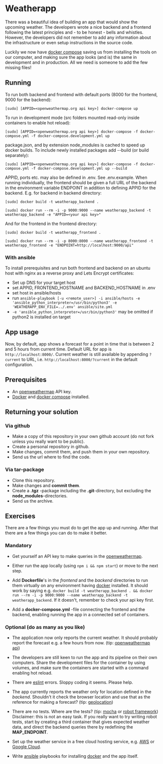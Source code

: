 # Weatherapp

There was a beautiful idea of building an app that would show the upcoming weather. The developers wrote a nice backend and a frontend following the latest principles and - to be honest - bells and whistles. However, the developers did not remember to add any information about the infrastructure or even setup instructions in the source code.

Luckily we now have [docker compose](https://docs.docker.com/compose/) saving us from installing the tools on our computer, and making sure the app looks (and is) the same in development and in production. All we need is someone to add the few missing files!

## Running

To run both backend and frontend with default ports (8000 for the frontend, 9000 for the backend):

`[sudo] [APPID=<openweathermap.org api key>] docker-compose up`

To run in development mode (src folders mounted read-only inside containers to enable hot reload):

`[sudo] [APPID=<openweathermap.org api key>] docker-compose -f docker-compose.yml -f docker-compose.development.yml up`

package.json, and by extension node_modules is cached to speed up docker builds. To include newly installed packages add --build (or build separately):

`[sudo] [APPID=<openweathermap.org api key>] docker-compose -f docker-compose.yml -f docker-compose.development.yml up --build`

APPID, ports etc. may also be defined in .env. See .env.example.
When running individually, the frontend should be given a full URL of the backend in the environment variable ENDPOINT in addition to defining APPID for the backend. E.g. for backend in backend directory:

`[sudo] docker build -t weatherapp_backend .`

`[sudo] docker run --rm -i -p 9000:9000 --name weatherapp_backend -t weatherapp_backend -e "APPID=<your api key>"`

And for the frontend in the frontend directory:

`[sudo] docker build -t weatherapp_frontend .`

`[sudo] docker run --rm -i -p 8000:8000 --name weatherapp_frontend -t weatherapp_frontend -e "ENDPOINT=http://localhost:9000/api"`

### With ansible

To install prerequisites and run both frontend and backend on an ubuntu host with nginx as a reverse proxy and Lets Encrypt certificates:

* Set up DNS for your target host
* set APPID, FRONTEND_HOSTNAME and BACKEND_HOSTNAME in .env
* set host in ansible/hosts
* run `ansible-playbook [-u <remote_user>] -i ansible/hosts -e 'ansible_python_interpreter=/usr/bin/python3' -e 'WEATHERAPP_ENV_FILE=../.env' ansible/site.yml`
* `-e 'ansible_python_interpreter=/usr/bin/python3'` may be omitted if python2 is installed on target

## App usage

Now, by default, app shows a forecast for a point in time that is between 2 and 5 hours from current time. Default URL for app is `http://localhost:8000/`. Current weather is still available by appending `?current` to URL, i.e. `http://localhost:8000/?current` in the default configuration.

## Prerequisites

* An [openweathermap](http://openweathermap.org/) API key.
* [Docker](https://www.docker.com/) and [docker compose](https://docs.docker.com/compose/) installed.

## Returning your solution

### Via github

* Make a copy of this repository in your own github account (do not fork unless you really want to be public).
* Create a personal repository in github.
* Make changes, commit them, and push them in your own repository.
* Send us the url where to find the code.

### Via tar-package

* Clone this repository.
* Make changes and **commit them**.
* Create a **.tgz** -package including the **.git**-directory, but excluding the **node_modules**-directories.
* Send us the archive.

## Exercises

There are a few things you must do to get the app up and running. After that there are a few things you can do to make it better.

### Mandatory

* Get yourself an API key to make queries in the [openweathermap](http://openweathermap.org/).

* Either run the app locally (using `npm i && npm start`) or move to the next step.

* Add **Dockerfile**'s in the *frontend* and the *backend* directories to run them virtually on any environment having [docker](https://www.docker.com/) installed. It should work by saying e.g. `docker build -t weatherapp_backend . && docker run --rm -i -p 9000:9000 --name weatherapp_backend -t weatherapp_backend`. If it doesn't, remember to check your api key first.

* Add a **docker-compose.yml** -file connecting the frontend and the backend, enabling running the app in a connected set of containers.

### Optional (do as many as you like)

* The application now only reports the current weather. It should probably report the forecast e.g. a few hours from now. (tip: [openweathermap api](https://openweathermap.org/forecast5))

* The developers are still keen to run the app and its pipeline on their own computers. Share the development files for the container by using volumes, and make sure the containers are started with a command enabling hot reload.

* There are [eslint](http://eslint.org/) errors. Sloppy coding it seems. Please help.

* The app currently reports the weather only for location defined in the *backend*. Shouldn't it check the browser location and use that as the reference for making a forecast? (tip: [geolocation](https://developer.mozilla.org/en-US/docs/Web/API/Geolocation/Using_geolocation))

* There are no tests. Where are the tests? (tip: [mocha](https://mochajs.org/) or [robot framework](http://robotframework.org/)) Disclaimer: this is not an easy task. If you really want to try writing robot tests, start by creating a third container that gives expected weather data, and direct the backend queries there by redefining the **MAP_ENDPOINT**.

* Set up the weather service in a free cloud hosting service, e.g. [AWS](https://aws.amazon.com/free/) or [Google Cloud](https://cloud.google.com/free/).

* Write [ansible](http://docs.ansible.com/ansible/intro.html) playbooks for installing [docker](https://www.docker.com/) and the app itself.
